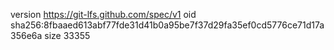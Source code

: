 version https://git-lfs.github.com/spec/v1
oid sha256:8fbaaed613abf77fde31d41b0a95be7f37d29fa35ef0cd5776ce71d17a356e6a
size 33355
